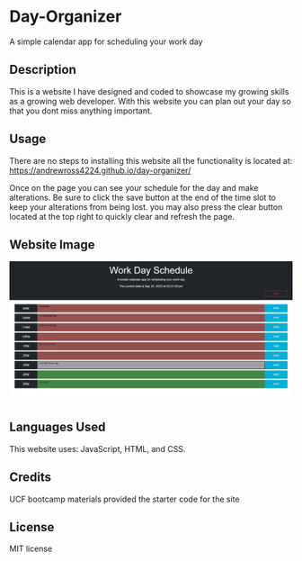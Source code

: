 # Day-Organizer
A simple calendar app for scheduling your work day

## Description

This is a website I have designed and coded to showcase my growing skills as a growing web developer.
With this website you can plan out your day so that you dont miss anything important.

## Usage

There are no steps to installing this website all the functionality is located at:
https://andrewross4224.github.io/day-organizer/

Once on the page you can see your schedule for the day and make alterations. Be sure to click the save button at the end of the time slot to keep your alterations from being lost. you may also press the clear button located at the top right to quickly clear and refresh the page.

## Website Image

![Alt text](./files/pictures/day-organizer.png)

## Languages Used

This website uses: JavaScript, HTML, and CSS.

## Credits

UCF bootcamp materials provided the starter code for the site


## License

MIT license